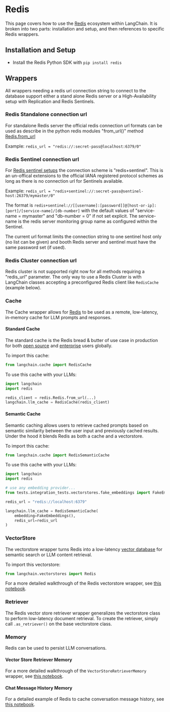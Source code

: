 # Redis

This page covers how to use the [Redis](https://redis.com) ecosystem within LangChain.
It is broken into two parts: installation and setup, and then references to specific Redis wrappers.

## Installation and Setup
- Install the Redis Python SDK with `pip install redis`

## Wrappers

All wrappers needing a redis url connection string to connect to the database support either a stand alone Redis server
or a High-Availability setup with Replication and Redis Sentinels.

### Redis Standalone connection url
For standalone Redis server the official redis connection url formats can be used as describe in the python redis modules
"from_url()" method [Redis.from_url](https://redis-py.readthedocs.io/en/stable/connections.html#redis.Redis.from_url)

Example: `redis_url = "redis://:secret-pass@localhost:6379/0"`

### Redis Sentinel connection url

For [Redis sentinel setups](https://redis.io/docs/management/sentinel/) the connection scheme is "redis+sentinel". 
This is an un-offical extensions to the official IANA registered protocol schemes as long as there is no connection url
for Sentinels available.

Example: `redis_url = "redis+sentinel://:secret-pass@sentinel-host:26379/mymaster/0"`

The format is  `redis+sentinel://[[username]:[password]]@[host-or-ip]:[port]/[service-name]/[db-number]`
with the default values of "service-name = mymaster" and "db-number = 0" if not set explicit.
The service-name is the redis server monitoring group name as configured within the Sentinel. 

The current url format limits the connection string to one sentinel host only (no list can be given) and
booth Redis server and sentinel must have the same password set (if used).

### Redis Cluster connection url

Redis cluster is not supported right now for all methods requiring a "redis_url" parameter.
The only way to use a Redis Cluster is with LangChain classes accepting a preconfigured Redis client like `RedisCache`
(example below).

### Cache

The Cache wrapper allows for [Redis](https://redis.io) to be used as a remote, low-latency, in-memory cache for LLM prompts and responses.

#### Standard Cache
The standard cache is the Redis bread & butter of use case in production for both [open source](https://redis.io) and [enterprise](https://redis.com) users globally.

To import this cache:
```python
from langchain.cache import RedisCache
```

To use this cache with your LLMs:
```python
import langchain
import redis

redis_client = redis.Redis.from_url(...)
langchain.llm_cache = RedisCache(redis_client)
```

#### Semantic Cache
Semantic caching allows users to retrieve cached prompts based on semantic similarity between the user input and previously cached results. Under the hood it blends Redis as both a cache and a vectorstore.

To import this cache:
```python
from langchain.cache import RedisSemanticCache
```

To use this cache with your LLMs:
```python
import langchain
import redis

# use any embedding provider...
from tests.integration_tests.vectorstores.fake_embeddings import FakeEmbeddings

redis_url = "redis://localhost:6379"

langchain.llm_cache = RedisSemanticCache(
    embedding=FakeEmbeddings(),
    redis_url=redis_url
)
```

### VectorStore

The vectorstore wrapper turns Redis into a low-latency [vector database](https://redis.com/solutions/use-cases/vector-database/) for semantic search or LLM content retrieval.

To import this vectorstore:
```python
from langchain.vectorstores import Redis
```

For a more detailed walkthrough of the Redis vectorstore wrapper, see [this notebook](../modules/indexes/vectorstores/examples/redis.ipynb).

### Retriever

The Redis vector store retriever wrapper generalizes the vectorstore class to perform low-latency document retrieval. To create the retriever, simply call `.as_retriever()` on the base vectorstore class.

### Memory
Redis can be used to persist LLM conversations.

#### Vector Store Retriever Memory

For a more detailed walkthrough of the `VectorStoreRetrieverMemory` wrapper, see [this notebook](../modules/memory/types/vectorstore_retriever_memory.ipynb).

#### Chat Message History Memory
For a detailed example of Redis to cache conversation message history, see [this notebook](../modules/memory/examples/redis_chat_message_history.ipynb).
